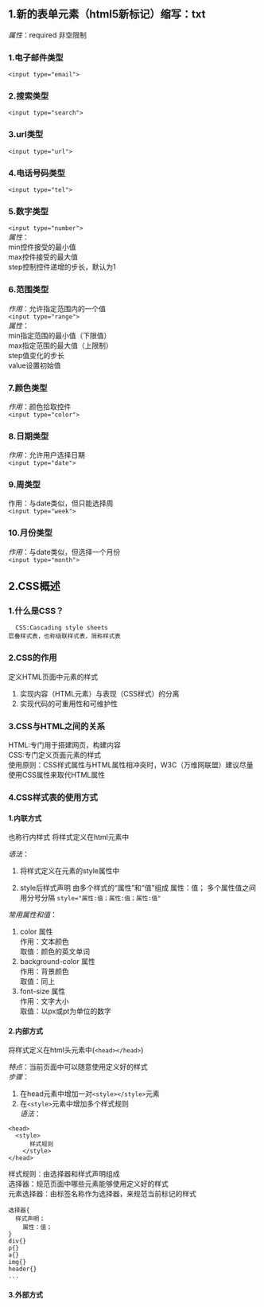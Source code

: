 1.新的表单元素（html5新标记）缩写：txt
--------------------------------------

_属性_：required 非空限制

### 1.电子邮件类型

`<input type="email">`

### 2.搜索类型

`<input type="search">`

### 3.url类型

`<input type="url">`

### 4.电话号码类型

`<input type="tel">`

### 5.数字类型

`<input type="number">`  
 _属性_：  
 min控件接受的最小值  
 max控件接受的最大值  
 step控制控件递增的步长，默认为1

### 6.范围类型

_作用_：允许指定范围内的一个值  
 `<input type="range">`  
_属性_：  
min指定范围的最小值（下限值）  
max指定范围的最大值（上限制）  
step值变化的步长  
value设置初始值

### 7.颜色类型

_作用_：颜色拾取控件  
 `<input type="color">`

### 8.日期类型

_作用_：允许用户选择日期  
 `<input type="date">`

### 9.周类型

作用：与date类似，但只能选择周  
 `<input type="week">`

### 10.月份类型

_作用_：与date类似，但选择一个月份  
 `<input type="month">`

2.CSS概述
---------

### 1.什么是CSS？

```
  CSS:Cascading style sheets  
层叠样式表，也称级联样式表，简称样式表
```

### 2.CSS的作用

定义HTML页面中元素的样式

1.	实现内容（HTML元素）与表现（CSS样式）的分离
2.	实现代码的可重用性和可维护性

### 3.CSS与HTML之间的关系

HTML:专门用于搭建网页，构建内容  
CSS:专门定义页面元素的样式  
使用原则：CSS样式属性与HTML属性相冲突时，W3C（万维网联盟）建议尽量使用CSS属性来取代HTML属性

### 4.CSS样式表的使用方式

#### 1.内联方式

也称行内样式 将样式定义在html元素中

_语法_：

1.	将样式定义在元素的style属性中 <p style="样式声明"></p>  
2.	style后样式声明 由多个样式的“属性”和“值”组成 属性：值； 多个属性值之间用分号分隔 `style="属性:值；属性:值；属性:值"`

_常用属性和值_：  
1. color 属性  
作用：文本颜色  
取值：颜色的英文单词  
2. background-color 属性  
作用：背景颜色  
取值：同上  
3. font-size 属性  
作用：文字大小  
取值：以px或pt为单位的数字

#### 2.内部方式

将样式定义在html头元素中(`<head></head>`\)

_特点_：当前页面中可以随意使用定义好的样式  
_步骤_：  
1. 在head元素中增加一对`<style></style>`元素  
2. 在`<style>`元素中增加多个样式规则  
_语法_：

```
<head>
  <style>
	  样式规则
	</style>
</head>
```

样式规则：由选择器和样式声明组成  
选择器：规范页面中哪些元素能够使用定义好的样式  
元素选择器：由标签名称作为选择器，来规范当前标记的样式

```
选择器{
  样式声明；
	属性：值；
}
div{}
p{}
a{}
img{}
header{}
...
```

#### 3.外部方式
